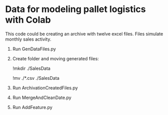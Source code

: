 # Data for modeling pallet logistics with Colab
This code could be creating an archive with twelve excel files. Files simulate monthly sales activity.
1. Run GenDataFiles.py
2. Create folder and moving generated files:
    
    !mkdir ./SalesData
    
    !mv ./*.csv ./SalesData
3. Run ArchivationCreatedFiles.py
4. Run MergeAndCleanDate.py
5. Run AddFeature.py
